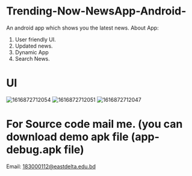 # Trending-Now-NewsApp-Android-
An android app which shows you the latest news.
About App:
1. User friendly UI.
2. Updated news.
3. Dynamic App
4. Search News.

# UI

![1616872712054](https://user-images.githubusercontent.com/81440732/112732389-e3202100-8f63-11eb-9671-e650a585bef6.jpg)
![1616872712051](https://user-images.githubusercontent.com/81440732/112732399-f03d1000-8f63-11eb-8ea6-a671060c10ff.jpg)
![1616872712047](https://user-images.githubusercontent.com/81440732/112732408-fa5f0e80-8f63-11eb-90e6-ea29023ed212.jpg)


# For Source code mail me.  (you can download demo apk file (app-debug.apk file)
Email: 183000112@eastdelta.edu.bd
